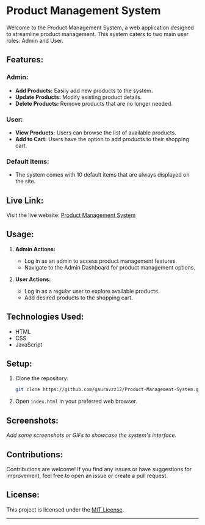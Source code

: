 # Product Management System

Welcome to the Product Management System, a web application designed to streamline product management. This system caters to two main user roles: Admin and User.

## Features:

### Admin:
- **Add Products:** Easily add new products to the system.
- **Update Products:** Modify existing product details.
- **Delete Products:** Remove products that are no longer needed.

### User:
- **View Products:** Users can browse the list of available products.
- **Add to Cart:** Users have the option to add products to their shopping cart.

### Default Items:
- The system comes with 10 default items that are always displayed on the site.

## Live Link:

Visit the live website: [Product Management System](https://gauravzz12.github.io/Product-Management-System/)

## Usage:

1. **Admin Actions:**
   - Log in as an admin to access product management features.
   - Navigate to the Admin Dashboard for product management options.

2. **User Actions:**
   - Log in as a regular user to explore available products.
   - Add desired products to the shopping cart.

## Technologies Used:

- HTML
- CSS
- JavaScript

## Setup:

1. Clone the repository:

    ```bash
    git clone https://github.com/gauravzz12/Product-Management-System.git
    ```

2. Open `index.html` in your preferred web browser.

## Screenshots:

_Add some screenshots or GIFs to showcase the system's interface._

## Contributions:

Contributions are welcome! If you find any issues or have suggestions for improvement, feel free to open an issue or create a pull request.

## License:

This project is licensed under the [MIT License](LICENSE).

---
